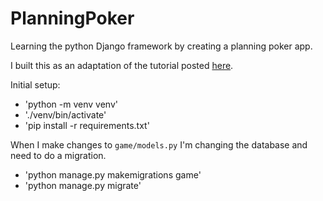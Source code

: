 # PlanningPoker
Learning the python Django framework by creating a planning poker app.

I built this as an adaptation of the tutorial posted [here](https://docs.djangoproject.com/en/5.1/intro/tutorial01/).

Initial setup:

- 'python -m venv venv'
- './venv/bin/activate'
- 'pip install -r requirements.txt'


When I make changes to `game/models.py` I'm changing the database and need to do a migration.

- 'python manage.py makemigrations game'
- 'python manage.py migrate'